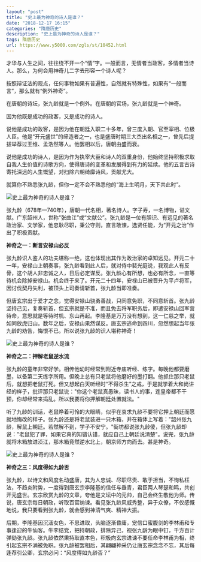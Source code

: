 ```yaml
---
layout: "post"
title: "史上最为神奇的诗人是谁？"
date: "2018-12-17 16:15"
categories: "隋唐历史"
description: "史上最为神奇的诗人是谁？"
tags: 隋唐历史
url: https://www.y5000.com/zgls/st/10452.html
---
```






才华与人生之间，往往绕不开一个“情”字。一般而言，无情者当政客，多情者当诗人。那么，为何会用神奇儿二字去形容一个诗人呢？

按照辩证法的观点，任何事物如果有普遍性，自然就有特殊性，如果有“一般而言”，那么就有“例外神奇”。

在唐朝的诗坛，张九龄就是一个例外。在唐朝的官场，张九龄就是一个神奇。

因为他既是成功的政客，又是成功的诗人。

说他是成功的政客，是因为他在朝廷入职二十多年，曾三度入朝、官至宰相、位极人臣。他是“开元盛世”的缔造者之一，也是盛唐时期三大杰出名相之一，曾先后提拔举荐过王维、孟浩然等人。他罢相以后，唐朝由盛而衰。

说他是成功的诗人，是因为作为执宰大臣和诗人的双重身份，他始终坚持积极求取自我人生价值的诗歌方向，使得唐诗的变革和发展得到有力的延续。他的五言古诗寄托深远的人生慨望，对扫除六朝绮靡诗风，贡献尤大。

就算你不熟悉张九龄，但你一定不会不熟悉他的“海上生明月，天下共此时”。

![史上最为神奇的诗人是谁？](/uploads/allimg/170113/6-1F1130955044M.JPG)

张九龄（678年—740年），唐朝一代名相，著名诗人。字子寿，一名博物，谥文献。广东韶州人，世称“张曲江”或“文献公”。张九龄是一位有胆识、有远见的著名政治家、文学家，他忠耿尽职，秉公守则，直言敢谏，选贤任能，为“开元之治”作出了积极贡献。

**神奇之一：断言安禄山必反**

张九龄识人鉴人的功夫堪称一绝，这也体现出其作为政治家的卓知远见。开元二十一年，安禄山上朝奏事，张九龄看到此人后，就对侍中裴光庭说，我观此人有反骨，这个胡人非忠诚之人，日后必定谋反。张九龄心有所想，也必有所念，一直等待机会除掉安禄山。机会终于来了。开元二十四年，安禄山已被晋升为平卢将军，因讨伐契丹失利，被顶头上司奏请斩首，张九龄当即准奏。

但唐玄宗出于爱才之念，觉得安禄山骁勇善战，只同意免职，不同意斩首。张九龄坚持己见，复奏斩首，但玄宗就是不准，而且免去将军职务后，即遣安禄山回军营待命，意思就是等待时机、东山再起。李隆基是万万没有想到，这一仁慈之举，就如同放虎归山。数年之后，安禄山果然谋反。唐玄宗逃命到四川，忽然想起当年张九龄的劝告，悔恨不已。所以说张九龄的识人堪称神奇！

![史上最为神奇的诗人是谁？](/uploads/allimg/170113/6-1F113095554E1.JPG)

**神奇之二：押解老鼠逆水流**

张九龄的童年非常好学。相传他幼时经常到附近寺庙听经、练字。每晚他都要磨墨，以备第二天练字所用。但晚上总有只老鼠将他磨好的墨打翻。他抓住那只老鼠后，就想把老鼠打死。但又想起白天听经时“不得杀生”之戒，于是就学着大和尚讲经的样子，批评那只老鼠说："你这个老鼠真愚昧，读书人的事，连皇帝都不干预，你却经常来捣乱。所以我要将你押解朝廷处置就法。"

听了九龄的训话，老鼠睁着可怜的大眼睛，似乎在哀求九龄不要将它押上朝廷而愿就地悔改的样子。张九龄还是将老鼠装进一只木箱，并在箱体上写着："韶州张九龄，解鼠上朝廷。若然解不到，学子不安宁。"街坊都说张九龄傻，但张九龄却说："老鼠犯了罪，如果它真的知错认错，就应自己上朝廷说清楚"。说完，张九龄就将木箱放进浈江，那木箱竟然逆水北上，朝京师方向而去。甚是神奇。

![史上最为神奇的诗人是谁？](/uploads/allimg/170113/6-1F113095A1F9.JPG)

**神奇之三：风度得如九龄否**

张九龄，以诗文和风度名动盛唐，其为人忠诚、尽职尽责、敢于担当，不徇私枉法，不趋炎附势，一度得到唐玄宗李隆基的信任与垂青，君臣两人琴瑟和鸣，共创开元盛世。玄宗欣赏九龄的文章，夸他是文坛中的元帅，自己会终生敬他为师。传说，唐玄宗每日朝政，听取百官纳谏。看见张九龄风威秀整，异于众僚，不仅感慨地说，我只要看到张九龄，就会感到神清气爽、精神大振。

后期，李隆基因沉湎女色，不思进取，头脑逐渐昏庸，宠信口蜜腹剑的李林甫和专事逢迎的牛仙客。牛李结党，把持朝政，排除异己，视张九龄为眼中钉，千方百计弹劾张九龄。张九龄依然秉持耿直本色，积极向玄宗进谏不要任命李林甫为相，终引起玄宗不满被免职。张九龄被罢相后，其翩翩神采仍让唐玄宗念念不忘，其后每逢荐引公卿，玄宗必问：“风度得如九龄否？”
